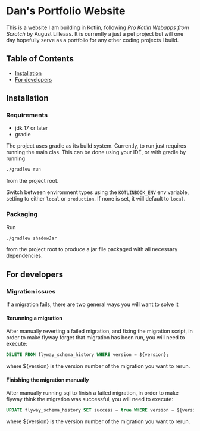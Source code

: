 # Dan's Portfolio Website

This is a website I am building in Kotlin, following *Pro Kotlin Webapps from Scratch* by August Lilleaas.
It is currently a just a pet project but will one day hopefully serve as a portfolio for any other coding projects I build.

## Table of Contents

*   [Installation](#installation)
*   [For developers](#for-developers)

## Installation

### Requirements
- jdk 17 or later
- gradle

The project uses gradle as its build system. Currently, to run just requires running the main clas. This can be done
using your IDE, or with gradle by running
```bash
./gradlew run
```
from the project root.

Switch between environment types using the `KOTLINBOOK_ENV` env variable, setting to either
`local` or `production`. If none is set, it will default to `local`.

### Packaging
Run
```bash
./gradlew shadowJar
```
from the project root to produce a jar file packaged with all necessary dependencies.

## For developers
### Migration issues
If a migration fails, there are two general ways you will want to solve it
#### Rerunning a migration
After manually reverting a failed migration, and fixing the migration script, in order to make flyway forget that
migration has been run, you will need to execute:
```sql
DELETE FROM flyway_schema_history WHERE version = ${version};
```
where ${version} is the version number of the migration you want to rerun.
#### Finishing the migration manually
After manually running sql to finish a failed migration, in order to make flyway think the migration was successful,
you will need to execute:
```sql
UPDATE flyway_schema_history SET success = true WHERE version = ${version};
```
where ${version} is the version number of the migration you want to rerun.